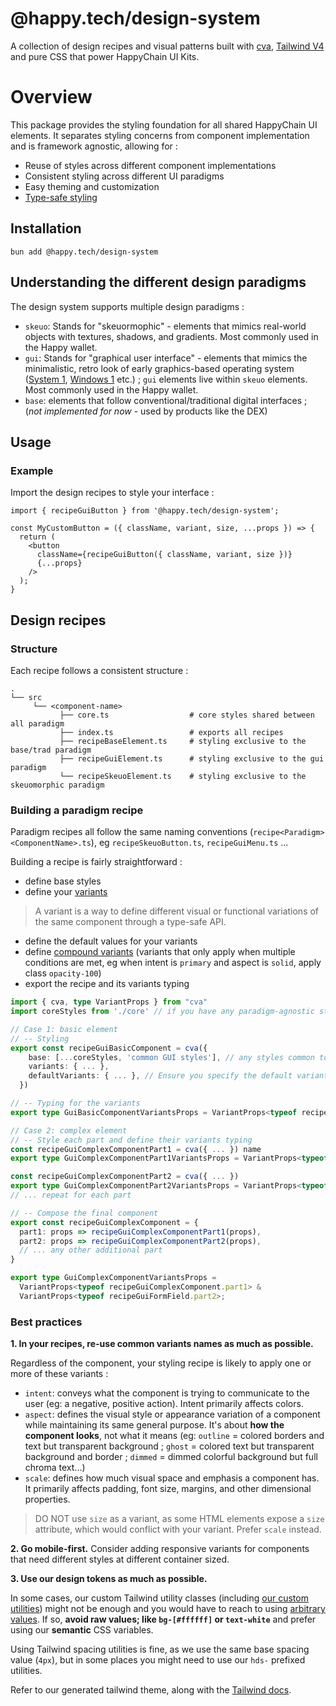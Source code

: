 # @happy.tech/design-system

A collection of design recipes and visual patterns built with [cva](https://github.com/joe-bell/cva/tree/main), [Tailwind V4](https://tailwindcss.com/) and pure CSS that power HappyChain UI Kits.

# Overview

This package provides the styling foundation for all shared HappyChain UI elements. It separates styling concerns from component implementation and is framework agnostic, allowing for :

- Reuse of styles across different component implementations
- Consistent styling across different UI paradigms
- Easy theming and customization
- [Type-safe styling](https://cva.style/docs/getting-started/typescript)

## Installation

```bashrc
bun add @happy.tech/design-system
```

## Understanding the different design paradigms

The design system supports multiple design paradigms :

- `skeuo`: Stands for "skeuormophic" - elements that mimics real-world objects with textures, shadows, and gradients. Most commonly used in the Happy wallet.
- `gui`: Stands for "graphical user interface" - elements that mimics the minimalistic, retro look of early graphics-based operating system ([System 1](https://en.wikipedia.org/wiki/System_1), [Windows 1](https://en.wikipedia.org/wiki/Windows_1.0) etc.) ; `gui` elements live within `skeuo` elements. Most commonly used in the Happy wallet.
- `base`: elements that follow conventional/traditional digital interfaces ; (_not implemented for now_ - used by products like the DEX)


## Usage

### Example

Import the design recipes to style your interface :

```tsx
import { recipeGuiButton } from '@happy.tech/design-system';

const MyCustomButton = ({ className, variant, size, ...props }) => {
  return (
    <button 
      className={recipeGuiButton({ className, variant, size })} 
      {...props} 
    />
  );
}
```

## Design recipes

### Structure

Each recipe follows a consistent structure :

```
.
└── src
     └── <component-name>
           ├── core.ts                  # core styles shared between all paradigm
           ├── index.ts                 # exports all recipes
           ├── recipeBaseElement.ts     # styling exclusive to the base/trad paradigm
           ├── recipeGuiElement.ts      # styling exclusive to the gui paradigm
           └── recipeSkeuoElement.ts    # styling exclusive to the skeuomorphic paradigm
```

### Building a paradigm recipe

Paradigm recipes all follow the same naming conventions (`recipe<Paradigm><ComponentName>.ts`), eg `recipeSkeuoButton.ts`, `recipeGuiMenu.ts` ...

Building a recipe is fairly straightforward : 

- define base styles
- define your [variants](https://cva.style/docs/getting-started/variants)

> A variant is a way to define different visual or functional variations of the same component through a type-safe API. 

- define the default values for your variants
- define [compound variants](https://cva.style/docs/getting-started/variants#compound-variants) (variants that only apply when multiple conditions are met, eg when intent is `primary` and aspect is `solid`, apply class `opacity-100`)
- export the recipe and its variants typing


```ts
import { cva, type VariantProps } from "cva"
import coreStyles from './core' // if you have any paradigm-agnostic styles

// Case 1: basic element
// -- Styling
export const recipeGuiBasicComponent = cva({
    base: [...coreStyles, 'common GUI styles'], // any styles common to all variants of the same paradigm
    variants: { ... },
    defaultVariants: { ... }, // Ensure you specify the default variants properly
  })

// -- Typing for the variants
export type GuiBasicComponentVariantsProps = VariantProps<typeof recipeGuiBasicComponent>

// Case 2: complex element
// -- Style each part and define their variants typing
const recipeGuiComplexComponentPart1 = cva({ ... }) name
export type GuiComplexComponentPart1VariantsProps = VariantProps<typeof recipeGuiComplexComponentPart1>

const recipeGuiComplexComponentPart2 = cva({ ... })
export type GuiComplexComponentPart2VariantsProps = VariantProps<typeof recipeGuiComplexComponentPart2>
// ... repeat for each part

// -- Compose the final component
export const recipeGuiComplexComponent = {
  part1: props => recipeGuiComplexComponentPart1(props),
  part2: props => recipeGuiComplexComponentPart2(props),
  // ... any other additional part
}

export type GuiComplexComponentVariantsProps = 
  VariantProps<typeof recipeGuiComplexComponent.part1> & 
  VariantProps<typeof recipeGuiFormField.part2>;
```

### Best practices

**1. In your recipes, re-use common variants names as much as possible.**

Regardless of the component, your styling recipe is likely to apply one or more of these variants :

- `intent`:  conveys what the component is trying to communicate to the user (eg: a negative, positive action). Intent primarily affects colors.
- `aspect`: defines the visual style or appearance variation of a component while maintaining its same general purpose. It's about **how the component looks**, not what it means (eg: `outline` = colored borders and text but transparent background ; `ghost` = colored text but transparent background and border ; `dimmed` = dimmed colorful background but full chroma text...)
- `scale`: defines how much visual space and emphasis a component has. It primarily affects padding, font size, margins, and other dimensional properties.

> DO NOT use `size` as a variant, as some HTML elements expose a `size` attribute, which would conflict with your variant. Prefer `scale` instead.


**2. Go mobile-first.**
Consider adding responsive variants for components that need different styles at different container sized.

**3. Use our design tokens as much as possible.**

In some cases, our custom Tailwind utility classes (including [our custom utilities](https://tailwindcss.com/docs/adding-custom-styles#customizing-your-theme)) might not be enough and you would have to reach to using [arbitrary values](https://tailwindcss.com/docs/adding-custom-styles#using-arbitrary-values). If so, **avoid raw values; like `bg-[#ffffff]` or `text-white`** and prefer using our **semantic** CSS variables.

 Using Tailwind spacing utilities is fine, as we use the same base spacing value (`4px`), but in some places you might need to use our `hds-` prefixed utilities. 


Refer to our generated tailwind theme, along with the [Tailwind docs](https://tailwindcss.com/docs/theme#default-theme-variable-reference).
